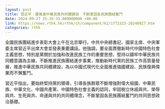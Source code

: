 ```yaml
---
layout: post
title: 習近平：要推進中華民族共同體建設　不斷鞏固各民族團結奮鬥
date: 2024-09-27 15:35:33.000000000 +08:00
link: https://news.rthk.hk/rthk/ch/component/k2/1772323-20240927.htm
categories: rthk
---
```


全國民族團結進步表彰大會上午在北京舉行。中共中央總書記、國家主席、中央軍委主席習近平出席大會並發表重要講話。他強調，要全面貫徹新時代中國特色社會主義思想，特別是黨關於加強和改進民族工作的重要思想，堅持以鑄牢中華民族共同體意識為主線，不斷推進民族團結進步事業，推動新時代黨的民族工作高質量發展，推進中華民族共同體建設，為以中國式現代化全面推進強國建設、民族復興偉業而不懈奮鬥。

習近平指出，要始終堅持黨的領導，引導各族群眾不斷增強對偉大祖國、中華民族、中華文化、中國共產黨、中國特色社會主義的認同，牢固樹立休戚與共、榮辱與共、生死與共、命運與共的共同體理念，不斷鞏固各民族團結奮鬥的共同思想政治基礎。
